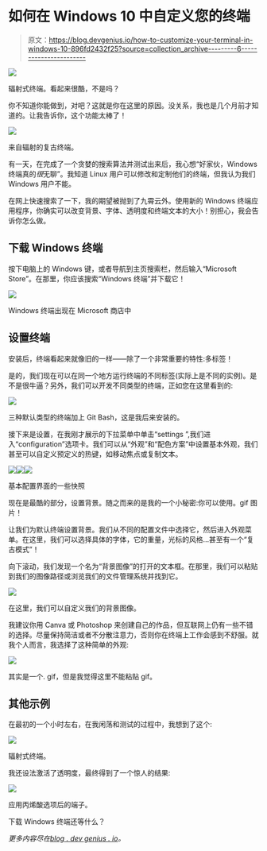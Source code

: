 # 如何在 Windows 10 中自定义您的终端

> 原文：<https://blog.devgenius.io/how-to-customize-your-terminal-in-windows-10-896fd2432f25?source=collection_archive---------6----------------------->

![](img/30d56eeefedab12c5efd0016798e4c0e.png)

辐射式终端。看起来很酷，不是吗？

你不知道你能做到，对吧？这就是你在这里的原因。没关系，我也是几个月前才知道的。让我告诉你，这个功能太棒了！

![](img/6f8b94b907fd1d72af67627bf4de2c00.png)

来自辐射的复古终端。

有一天，在完成了一个贪婪的搜索算法并测试出来后，我心想“好家伙，Windows 终端真的*很*无聊”。我知道 Linux 用户可以修改和定制他们的终端，但我认为我们 Windows 用户不能。

在网上快速搜索了一下，我的期望被抛到了九霄云外。使用新的 Windows 终端应用程序，你确实可以改变背景、字体、透明度和终端文本的大小！别担心，我会告诉你怎么做。

## 下载 Windows 终端

按下电脑上的 Windows 键，或者导航到主页搜索栏，然后输入“Microsoft Store”。在那里，你应该搜索“Windows 终端”并下载它！

![](img/3c509fc13ce7d4e8bdd902aa9c1f586e.png)

Windows 终端出现在 Microsoft 商店中

## 设置终端

安装后，终端看起来就像旧的一样——除了一个非常重要的特性:多标签！

是的，我们现在可以在同一个地方运行终端的不同标签(实际上是不同的实例)。是不是很牛逼？另外，我们可以开发不同类型的终端，正如您在这里看到的:

![](img/bba330f336cd41c20fd9887771fffa66.png)

三种默认类型的终端加上 Git Bash，这是我后来安装的。

接下来是设置，在我刚才展示的下拉菜单中单击“settings ”,我们进入“configuration”选项卡。我们可以从“外观”和“配色方案”中设置基本外观，我们甚至可以自定义预定义的热键，如移动焦点或复制文本。

![](img/741d5054641648738d32c983a140eb59.png)![](img/2f40df16c7fa77393d598001bc9a4a95.png)![](img/445de0ad518ef8f2dc6bb9316c628fa9.png)

基本配置界面的一些快照

现在是最酷的部分，设置背景。随之而来的是我的一个小秘密:你可以使用。gif 图片！

让我们为默认终端设置背景。我们从不同的配置文件中选择它，然后进入外观菜单。在这里，我们可以选择具体的字体，它的重量，光标的风格…甚至有一个“复古模式”！

向下滚动，我们发现一个名为“背景图像”的打开的文本框。在那里，我们可以粘贴到我们的图像路径或浏览我们的文件管理系统并找到它。

![](img/cac40340063b791a824317abfdfbb4e9.png)

在这里，我们可以自定义我们的背景图像。

我建议你用 Canva 或 Photoshop 来创建自己的作品，但互联网上仍有一些不错的选择。尽量保持简洁或者不分散注意力，否则你在终端上工作会感到不舒服。就我个人而言，我选择了这种简单的外观:

![](img/89f4a9a66d41f53bda40ca97f7592208.png)

其实是一个. gif，但是我觉得这里不能粘贴 gif。

## 其他示例

在最初的一个小时左右，在我闲荡和测试的过程中，我想到了这个:

![](img/30d56eeefedab12c5efd0016798e4c0e.png)

辐射式终端。

我还设法激活了透明度，最终得到了一个惊人的结果:

![](img/ca88ba256a010a0198340d7a1e637278.png)

应用丙烯酸选项后的端子。

下载 Windows 终端还等什么？

*更多内容尽在*[*blog . dev genius . io*](http://blog.devgenius.io)*。*